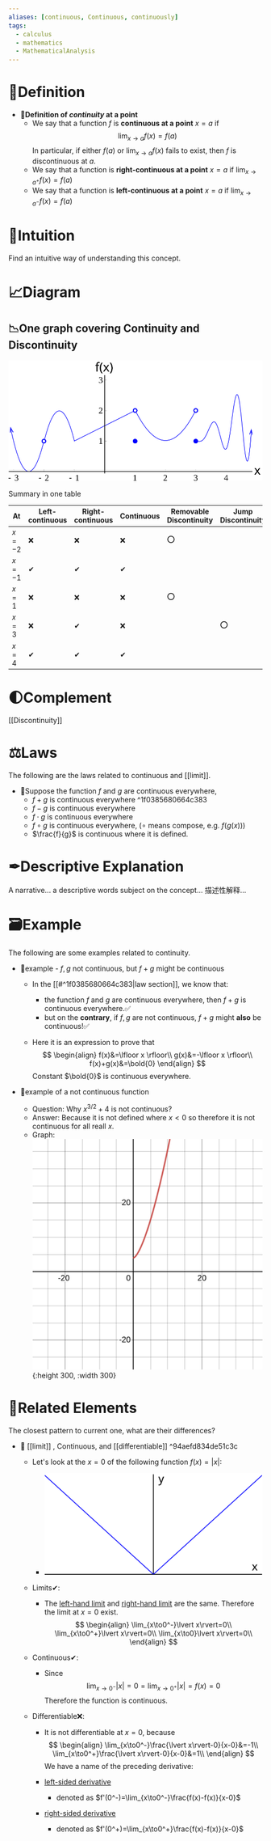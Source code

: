 ```yaml
---
aliases: [continuous, Continuous, continuously]
tags:
  - calculus
  - mathematics
  - MathematicalAnalysis
---
```



# 📝Definition
- 📌**Definition of *continuity* at a point**
    - We say that a function $f$ is **continuous at a point** $x=a$ if
      $$
      \lim_{x\to a}f(x) = f(a)
      $$
      In particular, if either $f(a)$ or $\lim_{x\to a}f(x)$ fails to exist, then $f$ is discontinuous at $a$.
    - We say that a function is **right-continuous at a point** $x=a$ if $\lim_{x\to a^+}f(x) = f(a)$
    - We say that a function is **left-continuous at a point** $x=a$ if $\lim_{x\to a^-}f(x) = f(a)$
    
# 🧠Intuition
Find an intuitive way of understanding this concept.
# 📈Diagram

## 📉One graph covering Continuity and Discontinuity
![|300](../assets/images_u0lim2_continuitytest2.svg)

Summary in one table

| At     | Left-continuous | Right-continuous | Continuous | Removable Discontinuity | Jump Discontinuity |
| ------ | --------------- | ---------------- | ---------- | ----------------------- | ------------------ |
| $x=-2$ | ❌               | ❌                | ❌          | ⭕                       |                    |
| $x=-1$ | ✔               | ✔                | ✔          |                         |                    |
| $x=1$  | ❌               | ❌                | ❌          | ⭕                       |                    |
| $x=3$  | ❌               | ✔                | ❌          |                         | ⭕                  |
| $x=4$  | ✔               | ✔                | ✔          |                         |                    |

# 🌓Complement
[[Discontinuity]]
# ⚖Laws
The following are the laws related to continuous and [[limit]].
- 📌Suppose the function $f$ and $g$ are continuous everywhere,
    - $f+g$ is continuous everywhere ^1f0385680664c383
    - $f-g$ is continuous everywhere
    - $f\cdot g$ is continuous everywhere
    - $f\circ g$ is continuous everywhere,  ($\circ$ means compose, e.g. $f(g(x))$)
    - $\frac{f}{g}$ is continuous where it is defined.
    
# ✒Descriptive Explanation
A narrative... a descriptive words subject on the concept... 描述性解释…
# 🗃Example
The following are some examples related to continuity.
- 📌example -  $f,g$ not continuous, but $f+g$ might be continuous
    - In the [[#^1f0385680664c383|law section]], we know that:
        - the function $f$ and $g$ are continuous everywhere, then $f+g$ is continuous everywhere.✅
        - but on the **contrary**, if $f,g$ are not continuous, $f+g$ might **also** be continuous!✅
        
    - Here it is an expression to prove that
      $$
      \begin{align}
      f(x)&=\lfloor x \rfloor\\
      g(x)&=-\lfloor x \rfloor\\
      f(x)+g(x)&=\bold{0}
      \end{align}
      $$
      Constant $\bold{0}$ is continuous everywhere.
    
- 📌example of a not continuous function
    - Question: Why $x^{3/2}+4$ is not continuous?
    - Answer: Because it is not defined where $x<0$ so therefore it is not continuous for all reall $x$.
    - Graph:
      ![name](../assets/x_32_4.svg){:height 300, :width 300}
    

# 🌱Related Elements
 The closest pattern to current one, what are their differences?
- 📌 [[limit]] , Continuous, and [[differentiable]] ^94aefd834de51c3c
    - Let's look at the $x=0$ of the following function $f(x)=\lvert x\rvert$:
        - ![|300](../assets/images_u1der2_absolute.svg) 
    - Limits✔:
        - The <u>left-hand limit</u> and <u>right-hand limit</u> are the same. Therefore the limit at $x=0$ exist.
          $$
          \begin{align}
          \lim_{x\to0^-}\lvert x\rvert=0\\
          \lim_{x\to0^+}\lvert x\rvert=0\\
          \lim_{x\to0}\lvert x\rvert=0\\
          \end{align}
          $$
    - Continuous✔:
        - Since
          $$
          \lim_{x\to0^-}\lvert x\rvert=0=\lim_{x\to0^+}\lvert x\rvert=f(x)=0
          $$
          Therefore the function is continuous.
        
    - Differentiable❌:
        - It is not differentiable at $x=0$, because
          $$
          \begin{align}
          \lim_{x\to0^-}\frac{\lvert x\rvert-0}{x-0}&=-1\\
          \lim_{x\to0^+}\frac{\lvert x\rvert-0}{x-0}&=1\\
          \end{align}
          $$
          We have a name of the preceding derivative:
        - <u>left-sided derivative</u>
            - denoted as $f'(0^-)=\lim_{x\to0^-}\frac{f(x)-f(x)}{x-0}$
            
        - <u>right-sided derivative</u>
            - denoted as $f'(0^+)=\lim_{x\to0^+}\frac{f(x)-f(x)}{x-0}$
            
